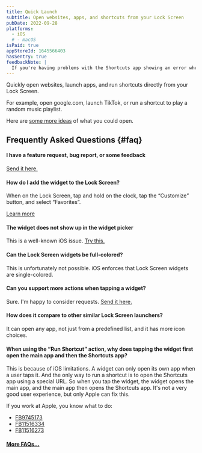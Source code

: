 ```yaml
---
title: Quick Launch
subtitle: Open websites, apps, and shortcuts from your Lock Screen
pubDate: 2022-09-28
platforms:
  - iOS
  # - macOS
isPaid: true
appStoreId: 1645566403
hasSentry: true
feedbackNote: |
  If you're having problems with the Shortcuts app showing an error when trying to open an app, this is a problem with the Shortcuts app and out of my control. Try restarting your device and then try changing the system language to something else and then back. That sometimes fixes such issues. Otherwise, just give it some time. Sometimes the system needs some time after a system update to refresh everything.
---
```


Quickly open websites, launch apps, and run shortcuts directly from your Lock Screen.

For example, open google.com, launch TikTok, or run a shortcut to play a random music playlist.

Here are [some more ideas](https://github.com/bhagyas/app-urls) of what you could open.

<!-- **For macOS, it's only available for Apple silicon Macs.** -->

## Frequently Asked Questions {#faq}

#### I have a feature request, bug report, or some feedback

[Send it here.](https://o9-9.github.io/feedback?product=Quick%20Launch&referrer=Website-FAQ)

#### How do I add the widget to the Lock Screen?

When on the Lock Screen, tap and hold on the clock, tap the “Customize” button, and select “Favorites”.

[Learn more](https://support.apple.com/guide/iphone/iph4d0e6c351/ios#iph0ee454f4c)

#### The widget does not show up in the widget picker

This is a well-known iOS issue. [Try this.](https://webtrickz.com/third-party-lock-screen-widgets-not-showing-ios-16/)

#### Can the Lock Screen widgets be full-colored?

This is unfortunately not possible. iOS enforces that Lock Screen widgets are single-colored.

#### Can you support more actions when tapping a widget?

Sure. I'm happy to consider requests. [Send it here.](https://o9-9.github.io/feedback?product=Quick%20Launch&referrer=Website-FAQ)

#### How does it compare to other similar Lock Screen launchers?

It can open any app, not just from a predefined list, and it has more icon choices.

#### When using the “Run Shortcut” action, why does tapping the widget first open the main app and then the Shortcuts app?

This is because of iOS limitations. A widget can only open its own app when a user taps it. And the only way to run a shortcut is to open the Shortcuts app using a special URL. So when you tap the widget, the widget opens the main app, and the main app then opens the Shortcuts app. It's not a very good user experience, but only Apple can fix this.

If you work at Apple, you know what to do:

- [FB9745173](https://github.com/feedback-assistant/reports/issues/240)
- [FB11516334](https://github.com/feedback-assistant/reports/issues/357)
- [FB11516273](https://github.com/feedback-assistant/reports/issues/356)

#### [More FAQs…](/apps/faq)
